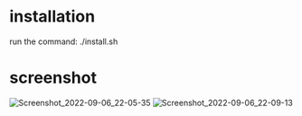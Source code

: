 # installation
run the command: ./install.sh

# screenshot
![Screenshot_2022-09-06_22-05-35](https://user-images.githubusercontent.com/105305285/188771814-7d7c75b7-f2eb-415f-ae26-a01105fc9c35.png)
![Screenshot_2022-09-06_22-09-13](https://user-images.githubusercontent.com/105305285/188771836-c5bb1090-f53e-4620-acc2-0a0bf0e7044a.png)
